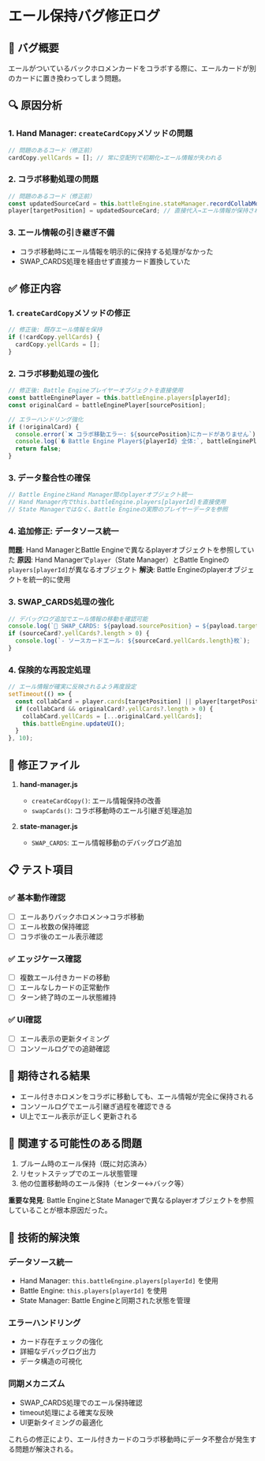 # エール保持バグ修正ログ

## 🐛 バグ概要
エールがついているバックホロメンカードをコラボする際に、エールカードが別のカードに置き換わってしまう問題。

## 🔍 原因分析

### 1. Hand Manager: `createCardCopy`メソッドの問題
```javascript
// 問題のあるコード（修正前）
cardCopy.yellCards = []; // 常に空配列で初期化→エール情報が失われる
```

### 2. コラボ移動処理の問題
```javascript
// 問題のあるコード（修正前）
const updatedSourceCard = this.battleEngine.stateManager.recordCollabMove(sourceCard, playerId);
player[targetPosition] = updatedSourceCard; // 直接代入→エール情報が保持されない
```

### 3. エール情報の引き継ぎ不備
- コラボ移動時にエール情報を明示的に保持する処理がなかった
- SWAP_CARDS処理を経由せず直接カード置換していた

## ✅ 修正内容

### 1. `createCardCopy`メソッドの修正
```javascript
// 修正後: 既存エール情報を保持
if (!cardCopy.yellCards) {
  cardCopy.yellCards = [];
}
```

### 2. コラボ移動処理の強化
```javascript
// 修正後: Battle Engineプレイヤーオブジェクトを直接使用
const battleEnginePlayer = this.battleEngine.players[playerId];
const originalCard = battleEnginePlayer[sourcePosition];

// エラーハンドリング強化
if (!originalCard) {
  console.error(`❌ コラボ移動エラー: ${sourcePosition}にカードがありません`);
  console.log(`� Battle Engine Player${playerId} 全体:`, battleEnginePlayer);
  return false;
}
```

### 3. データ整合性の確保
```javascript
// Battle EngineとHand Manager間のplayerオブジェクト統一
// Hand Manager内でthis.battleEngine.players[playerId]を直接使用
// State Managerではなく、Battle Engineの実際のプレイヤーデータを参照
```

### 4. **追加修正: データソース統一**
**問題**: Hand ManagerとBattle Engineで異なるplayerオブジェクトを参照していた
**原因**: Hand Managerで`player`（State Manager）とBattle Engineの`players[playerId]`が異なるオブジェクト
**解決**: Battle Engineのplayerオブジェクトを統一的に使用

### 3. SWAP_CARDS処理の強化
```javascript
// デバッグログ追加でエール情報の移動を確認可能
console.log(`🔄 SWAP_CARDS: ${payload.sourcePosition} ↔ ${payload.targetPosition}`);
if (sourceCard?.yellCards?.length > 0) {
  console.log(`- ソースカードエール: ${sourceCard.yellCards.length}枚`);
}
```

### 4. 保険的な再設定処理
```javascript
// エール情報が確実に反映されるよう再度設定
setTimeout(() => {
  const collabCard = player.cards[targetPosition] || player[targetPosition];
  if (collabCard && originalCard?.yellCards?.length > 0) {
    collabCard.yellCards = [...originalCard.yellCards];
    this.battleEngine.updateUI();
  }
}, 10);
```

## 🔧 修正ファイル

1. **hand-manager.js**
   - `createCardCopy()`: エール情報保持の改善
   - `swapCards()`: コラボ移動時のエール引継ぎ処理追加

2. **state-manager.js**
   - `SWAP_CARDS`: エール情報移動のデバッグログ追加

## 📋 テスト項目

### ✅ 基本動作確認
- [ ] エールありバックホロメン→コラボ移動
- [ ] エール枚数の保持確認
- [ ] コラボ後のエール表示確認

### ✅ エッジケース確認
- [ ] 複数エール付きカードの移動
- [ ] エールなしカードの正常動作
- [ ] ターン終了時のエール状態維持

### ✅ UI確認
- [ ] エール表示の更新タイミング
- [ ] コンソールログでの追跡確認

## 🎯 期待される結果

- エール付きホロメンをコラボに移動しても、エール情報が完全に保持される
- コンソールログでエール引継ぎ過程を確認できる
- UI上でエール表示が正しく更新される

## 🚨 関連する可能性のある問題

1. ブルーム時のエール保持（既に対応済み）
2. リセットステップでのエール状態管理
3. 他の位置移動時のエール保持（センター↔バック等）

**重要な発見**: Battle EngineとState Managerで異なるplayerオブジェクトを参照していることが根本原因だった。

## 🔧 技術的解決策

### データソース統一
- Hand Manager: `this.battleEngine.players[playerId]` を使用
- Battle Engine: `this.players[playerId]` を使用  
- State Manager: Battle Engineと同期された状態を管理

### エラーハンドリング
- カード存在チェックの強化
- 詳細なデバッグログ出力
- データ構造の可視化

### 同期メカニズム
- SWAP_CARDS処理でのエール保持確認
- timeout処理による確実な反映
- UI更新タイミングの最適化

これらの修正により、エール付きカードのコラボ移動時にデータ不整合が発生する問題が解決される。
